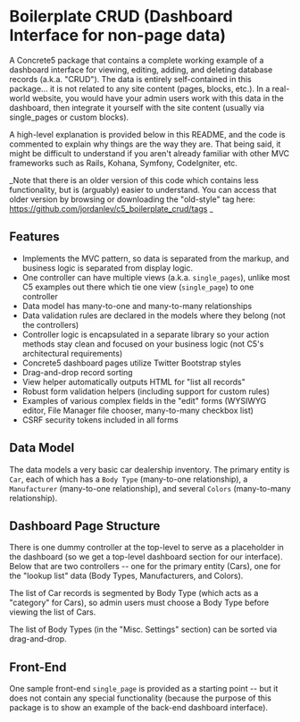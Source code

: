 # Boilerplate CRUD (Dashboard Interface for non-page data)
A Concrete5 package that contains a complete working example of a dashboard interface for viewing, editing, adding, and deleting database records (a.k.a. "CRUD"). The data is entirely self-contained in this package... it is not related to any site content (pages, blocks, etc.). In a real-world website, you would have your admin users work with this data in the dashboard, then integrate it yourself with the site content (usually via single_pages or custom blocks).

A high-level explanation is provided below in this README, and the code is commented to explain why things are the way they are. That being said, it might be difficult to understand if you aren't already familiar with other MVC frameworks such as Rails, Kohana, Symfony, CodeIgniter, etc.

_Note that there is an older version of this code which contains less functionality, but is (arguably) easier to understand. You can access that older version by browsing or downloading the "old-style" tag here: https://github.com/jordanlev/c5_boilerplate_crud/tags _

## Features
* Implements the MVC pattern, so data is separated from the markup, and business logic is separated from display logic.
* One controller can have multiple views (a.k.a. `single_pages`), unlike most C5 examples out there which tie one view (`single_page`) to one controller
* Data model has many-to-one and many-to-many relationships
* Data validation rules are declared in the models where they belong (not the controllers)
* Controller logic is encapsulated in a separate library so your action methods stay clean and focused on your business logic (not C5's architectural requirements)
* Concrete5 dashboard pages utilize Twitter Bootstrap styles
* Drag-and-drop record sorting
* View helper automatically outputs HTML for "list all records"
* Robust form validation helpers (including support for custom rules)
* Examples of various complex fields in the "edit" forms (WYSIWYG editor, File Manager file chooser, many-to-many checkbox list)
* CSRF security tokens included in all forms

## Data Model
The data models a very basic car dealership inventory. The primary entity is `Car`, each of which has a `Body Type` (many-to-one relationship), a `Manufacturer` (many-to-one relationship), and several `Colors` (many-to-many relationship).

## Dashboard Page Structure
There is one dummy controller at the top-level to serve as a placeholder in the dashboard (so we get a top-level dashboard section for our interface). Below that are two controllers -- one for the primary entity (Cars), one for the "lookup list" data (Body Types, Manufacturers, and Colors).

The list of Car records is segmented by Body Type (which acts as a "category" for Cars), so admin users must choose a Body Type before viewing the list of Cars.

The list of Body Types (in the "Misc. Settings" section) can be sorted via drag-and-drop.

## Front-End
One sample front-end `single_page` is provided as a starting point -- but it does not contain any special functionality (because the purpose of this package is to show an example of the back-end dashboard interface).